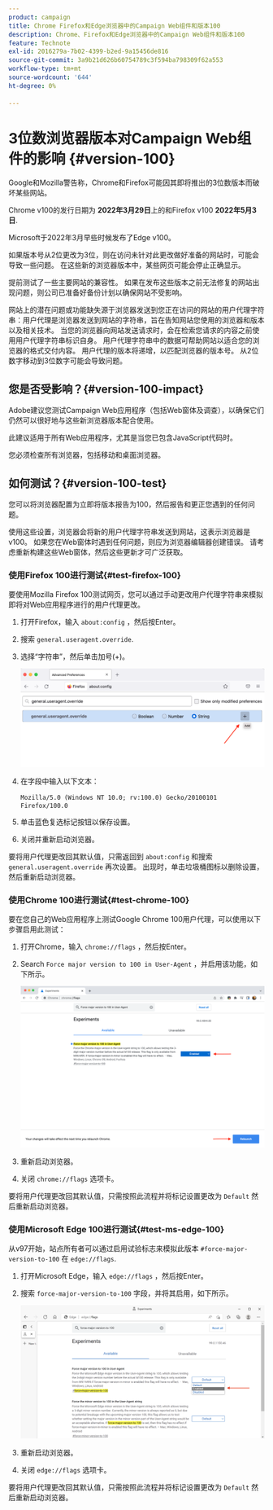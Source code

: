 ```yaml
---
product: campaign
title: Chrome Firefox和Edge浏览器中的Campaign Web组件和版本100
description: Chrome、Firefox和Edge浏览器中的Campaign Web组件和版本100
feature: Technote
exl-id: 2016279a-7b02-4399-b2ed-9a15456de816
source-git-commit: 3a9b21d626b60754789c3f594ba798309f62a553
workflow-type: tm+mt
source-wordcount: '644'
ht-degree: 0%

---
```


# 3位数浏览器版本对Campaign Web组件的影响 {#version-100}

Google和Mozilla警告称，Chrome和Firefox可能因其即将推出的3位数版本而破坏某些网站。

Chrome v100的发行日期为 **2022年3月29日**&#x200B;上的和Firefox v100 **2022年5月3日**.

Microsoft于2022年3月早些时候发布了Edge v100。

如果版本号从2位更改为3位，则在访问未针对此更改做好准备的网站时，可能会导致一些问题。 在这些新的浏览器版本中，某些网页可能会停止正确显示。

提前测试了一些主要网站的兼容性。 如果在发布这些版本之前无法修复的网站出现问题，则公司已准备好备份计划以确保网站不受影响。

网站上的潜在问题或功能缺失源于浏览器发送到您正在访问的网站的用户代理字符串：用户代理是浏览器发送到网站的字符串，旨在告知网站您使用的浏览器和版本以及相关技术。 当您的浏览器向网站发送请求时，会在检索您请求的内容之前使用用户代理字符串标识自身。 用户代理字符串中的数据可帮助网站以适合您的浏览器的格式交付内容。 用户代理的版本将递增，以匹配浏览器的版本号。 从2位数字移动到3位数字可能会导致问题。

## 您是否受影响？{#version-100-impact}

Adobe建议您测试Campaign Web应用程序（包括Web窗体及调查），以确保它们仍然可以很好地与这些新浏览器版本配合使用。

此建议适用于所有Web应用程序，尤其是当您已包含JavaScript代码时。

您必须检查所有浏览器，包括移动和桌面浏览器。

## 如何测试？{#version-100-test}

您可以将浏览器配置为立即将版本报告为100，然后报告和更正您遇到的任何问题。

使用这些设置，浏览器会将新的用户代理字符串发送到网站，这表示浏览器是v100。 如果您在Web窗体时遇到任何问题，则应为浏览器编辑器创建错误。 请考虑重新构建这些Web窗体，然后这些更新才可广泛获取。

### 使用Firefox 100进行测试{#test-firefox-100}

要使用Mozilla Firefox 100测试网页，您可以通过手动更改用户代理字符串来模拟即将对Web应用程序进行的用户代理更改。

1. 打开Firefox，输入 `about:config` ，然后按Enter。
1. 搜索 `general.useragent.override`.
1. 选择“字符串”，然后单击加号(+)。

   ![](assets/force-user-agent-firefox.png)

1. 在字段中输入以下文本：

   ```
   Mozilla/5.0 (Windows NT 10.0; rv:100.0) Gecko/20100101 Firefox/100.0
   ```

1. 单击蓝色复选标记按钮以保存设置。
1. 关闭并重新启动浏览器。

要将用户代理更改回其默认值，只需返回到 `about:config` 和搜索 `general.useragent.override` 再次设置。  出现时，单击垃圾桶图标以删除设置，然后重新启动浏览器。

### 使用Chrome 100进行测试{#test-chrome-100}

要在您自己的Web应用程序上测试Google Chrome 100用户代理，可以使用以下步骤启用此测试：

1. 打开Chrome，输入 `chrome://flags` ，然后按Enter。
1. Search `Force major version to 100 in User-Agent` ，并启用该功能，如下所示。

   ![](assets/force-user-agent-chrome.png)

1. 重新启动浏览器。
1. 关闭 `chrome://flags` 选项卡。

要将用户代理更改回其默认值，只需按照此流程并将标记设置更改为 `Default` 然后重新启动浏览器。


### 使用Microsoft Edge 100进行测试{#test-ms-edge-100}

从v97开始，站点所有者可以通过启用试验标志来模拟此版本  `#force-major-version-to-100` 在 `edge://flags`.

1. 打开Microsoft Edge，输入 `edge://flags` ，然后按Enter。
1. 搜索 `force-major-version-to-100` 字段，并将其启用，如下所示。

   ![](assets/force-user-agent-edge.png)

1. 重新启动浏览器。
1. 关闭 `edge://flags` 选项卡。

要将用户代理更改回其默认值，只需按照此流程并将标记设置更改为 `Default` 然后重新启动浏览器。
